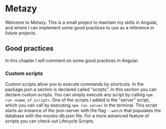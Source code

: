 # Metazy

Welcome to Metazy. This is a small project to maintain my skills in Angular, and where I can implement some good practices to use as a reference in future projects.

## Good practices

In this chapter I will comment on some good practices in Angular.

### Custom scripts

Custom scripts allow you to execute commands by shortcuts. In the package.json a section is declared called "scripts". In this section you can declare custom scripts. You can simply execute any script by calling `npm run <name_of_script>`. One of the scripts I added is the "server" script, which you can call by executing `npm run server` in the terminal. This script starts an instance of the json-server with the flag `--watch` that populates the database with the movies-db.json file. For a more advanced feature of scripts you can check out Lifecycle Scripts.

